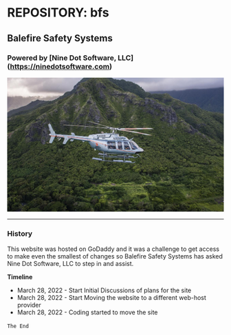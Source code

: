 # REPOSITORY: bfs
## Balefire Safety Systems

### Powered by [Nine Dot Software, LLC] (https://ninedotsoftware.com)

![Balefire Safety Systems](images/dan-cerkan.jpg)

---

### History
This website was hosted on GoDaddy and it was a challenge to get access to make
even the smallest of changes so Balefire Safety Systems has asked Nine Dot Software, LLC
to step in and assist.

**Timeline**
- March 28, 2022 - Start Initial Discussions of plans for the site
- March 28, 2022 - Start Moving the website to a different web-host provider
- March 28, 2022 - Coding started to move the site

`The End`
